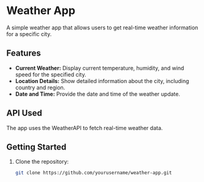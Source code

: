 # Weather App

A simple weather app that allows users to get real-time weather information for a specific city.

## Features

- **Current Weather:** Display current temperature, humidity, and wind speed for the specified city.
- **Location Details:** Show detailed information about the city, including country and region.
- **Date and Time:** Provide the date and time of the weather update.

## API Used

The app uses the WeatherAPI to fetch real-time weather data.

## Getting Started

1. Clone the repository:

   ```bash
   git clone https://github.com/yourusername/weather-app.git
